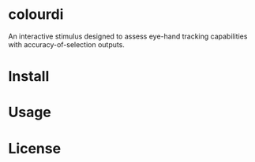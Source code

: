 # colourdi
An interactive stimulus designed to assess eye-hand tracking capabilities with accuracy-of-selection outputs.
# Install
# Usage
# License
